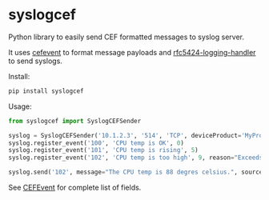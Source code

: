 # syslogcef

Python library to easily send CEF formatted messages to syslog server. 

It uses [cefevent](https://pypi.org/project/cefevent/) to format message payloads and [rfc5424-logging-handler](https://pypi.org/project/rfc5424-logging-handler/) to send syslogs.

Install:

```bash
pip install syslogcef
```

Usage:

```python
from syslogcef import SyslogCEFSender

syslog = SyslogCEFSender('10.1.2.3', '514', 'TCP', deviceProduct='MyProgram', deviceVersion='1.0.2')
syslog.register_event('100', 'CPU temp is OK', 0)
syslog.register_event('101', 'CPU temp is rising', 5)
syslog.register_event('102', 'CPU temp is too high', 9, reason="Exceeds 70 degres celsius")

syslog.send('102', message="The CPU temp is 88 degres celsius.", sourceHostName="mydevice.mydomain.com", sourceMacAddress="00:00:ee:00:52:bb")
```

See [CEFEvent](https://github.com/kamushadenes/cefevent/blob/master/cefevent/extensions.py) for complete list of fields. 

